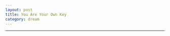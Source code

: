 ```yaml
---
layout: post
title: You Are Your Own Key
category: dream
---
```


<!-- more -->

----------




<br><br>